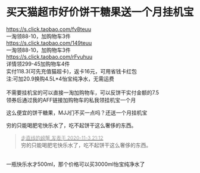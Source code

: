 # 买天猫超市好价饼干糖果送一个月挂机宝


<a href="https://s.click.taobao.com/fv8teuu" target="_blank">https://s.click.taobao.com/fv8teuu</a><br />
一淘领88-10，加购物车3件<br />
<a href="https://s.click.taobao.com/149teuu" target="_blank">https://s.click.taobao.com/149teuu</a><br />
一淘领88-10，加购物车3件<br />
<a href="https://s.click.taobao.com/rFvuhuu" target="_blank">https://s.click.taobao.com/rFvuhuu</a><br />
详情领299-45加购物车4件<br />
实付118.3(可先充值猫超卡)，返卡16元，可用省钱卡红包<br />
注:可加20.9换购4.5L*4怡宝纯净水，无需运费<br />
<br />
不需要挂机宝的可以直接一淘加购物车，可以反饼干实付金额的7.5<br />
领券后通过我的AFF链接加购物车的私我领挂机宝一个月

这么便宜的饼干糖果，MJJ们不买一点吗？还送一个月挂机宝

穷的只能喝肥宅快乐水了，吃不起饼干这么奢侈的东西。

<div class="quote"><blockquote><font size="2"><a href="https://www.hostloc.com/forum.php?mod=redirect&amp;goto=findpost&amp;pid=9398349&amp;ptid=762039" target="_blank"><font color="#999999">走直线的螃蟹 发表于 2020-11-3 21:12</font></a></font><br />
穷的只能喝肥宅快乐水了，吃不起饼干这么奢侈的东西。</blockquote></div><br />
一瓶快乐水才500ml，那个价格可以买3000ml怡宝纯净水了
